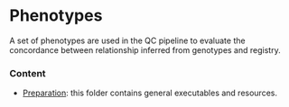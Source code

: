 # Phenotypes

A set of phenotypes are used in the QC pipeline to evaluate the concordance between relationship inferred from genotypes and registry. 

### Content

- [Preparation](pheno_preparation): this folder contains general executables and resources.
